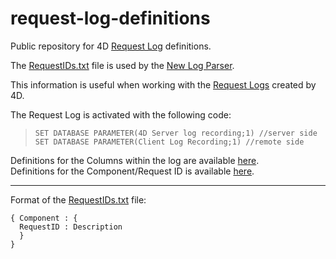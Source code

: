 # request-log-definitions
Public repository for 4D [Request Log][0] definitions. 

The [RequestIDs.txt][1] file is used by the [New Log Parser][2].

This information is useful when working with the [Request Logs][0] created by 4D.

The Request Log is activated with the following code:

> `SET DATABASE PARAMETER(4D Server log recording;1) //server side`   
> `SET DATABASE PARAMETER(Client Log Recording;1) //remote side`

Definitions for the Columns within the log are available [here][0].   
Definitions for the Component/Request ID is available [here][1].

[0]: http://doc.4d.com/4Dv16R4/4D/16-R4/Appendix-E-Description-of-log-files.300-3343911.en.html#3191655
[1]: https://raw.githubusercontent.com/4D/request-log-definitions/master/RequestIDs.txt
[2]: http://kb.4d.com/assetid=77880

---

Format of the [RequestIDs.txt][1] file:

    { Component : {
      RequestID : Description
      }
    }
